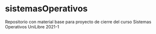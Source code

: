 # sistemasOperativos
Repositorio con material base para proyecto de cierre del curso Sistemas Operativos UniLibre 2021-1
